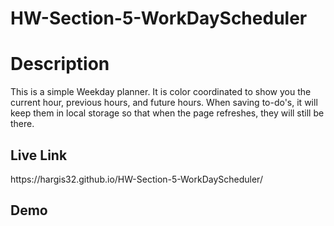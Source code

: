 # HW-Section-5-WorkDayScheduler

<h1>Description</h1>

<p>This is a simple Weekday planner. It is color coordinated to show you the current hour, previous hours, and future hours. When saving to-do's, it will keep them in local storage so that when the page refreshes, they will still be there.</p>

<h2>Live Link</h2> https://hargis32.github.io/HW-Section-5-WorkDayScheduler/

<h2>Demo</h2>

